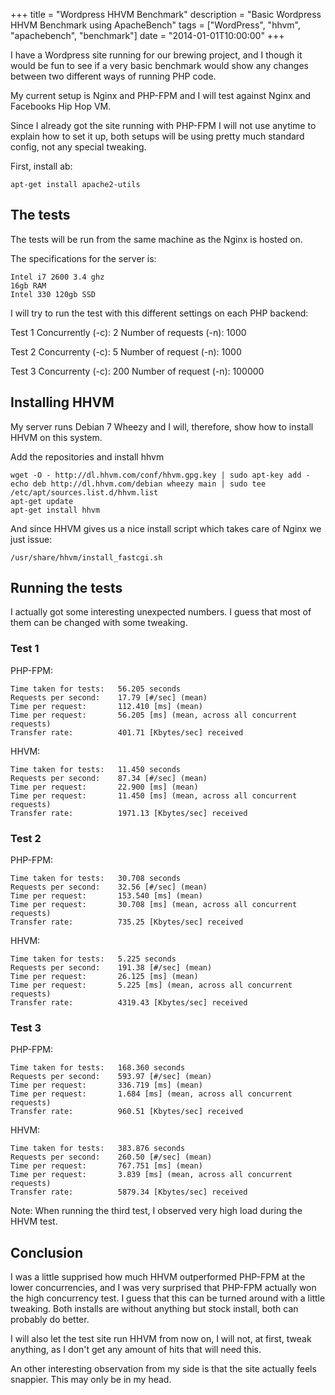 +++
title = "Wordpress HHVM Benchmark"
description = "Basic Wordpress HHVM Benchmark using ApacheBench"
tags = ["WordPress", "hhvm", "apachebench", "benchmark"]
date = "2014-01-01T10:00:00"
+++




I have a Wordpress site running for our brewing project, and I though it would be fun to see if a very basic benchmark would show any changes between two different ways of running PHP code.

My current setup is Nginx and PHP-FPM and I will test against Nginx and Facebooks Hip Hop VM.

Since I already got the site running with PHP-FPM I will not use anytime to explain how to set it up, both setups will be using pretty much standard config, not any special tweaking.

First, install ab:

    
    apt-get install apache2-utils

## The tests

The tests will be run from the same machine as the Nginx is hosted on.

The specifications for the server is:

    
    Intel i7 2600 3.4 ghz
    16gb RAM
    Intel 330 120gb SSD

I will try to run the test with this different settings on each PHP backend:

Test 1
Concurrently (-c): 2
Number of requests (-n): 1000

Test 2
Concurrenty (-c): 5
Number of request (-n): 1000

Test 3
Concurrenty (-c): 200
Number of request (-n): 100000

## Installing HHVM

My server runs Debian 7 Wheezy and I will, therefore, show how to install HHVM on this system.

Add the repositories and install hhvm

    
    wget -O - http://dl.hhvm.com/conf/hhvm.gpg.key | sudo apt-key add -
    echo deb http://dl.hhvm.com/debian wheezy main | sudo tee /etc/apt/sources.list.d/hhvm.list
    apt-get update
    apt-get install hhvm

And since HHVM gives us a nice install script which takes care of Nginx we just issue:

    
    /usr/share/hhvm/install_fastcgi.sh

## Running the tests

I actually got some interesting unexpected numbers. I guess that most of them can be changed with some tweaking.

### Test 1
PHP-FPM:

    
    Time taken for tests:   56.205 seconds
    Requests per second:    17.79 [#/sec] (mean)
    Time per request:       112.410 [ms] (mean)
    Time per request:       56.205 [ms] (mean, across all concurrent requests)
    Transfer rate:          401.71 [Kbytes/sec] received

HHVM:

    
    Time taken for tests:   11.450 seconds
    Requests per second:    87.34 [#/sec] (mean)
    Time per request:       22.900 [ms] (mean)
    Time per request:       11.450 [ms] (mean, across all concurrent requests)
    Transfer rate:          1971.13 [Kbytes/sec] received

### Test 2
PHP-FPM:

    
    Time taken for tests:   30.708 seconds
    Requests per second:    32.56 [#/sec] (mean)
    Time per request:       153.540 [ms] (mean)
    Time per request:       30.708 [ms] (mean, across all concurrent requests)
    Transfer rate:          735.25 [Kbytes/sec] received

HHVM:

    
    Time taken for tests:   5.225 seconds
    Requests per second:    191.38 [#/sec] (mean)
    Time per request:       26.125 [ms] (mean)
    Time per request:       5.225 [ms] (mean, across all concurrent requests)
    Transfer rate:          4319.43 [Kbytes/sec] received

### Test 3
PHP-FPM:

    
    Time taken for tests:   168.360 seconds
    Requests per second:    593.97 [#/sec] (mean)
    Time per request:       336.719 [ms] (mean)
    Time per request:       1.684 [ms] (mean, across all concurrent requests)
    Transfer rate:          960.51 [Kbytes/sec] received

HHVM:

    
    Time taken for tests:   383.876 seconds
    Requests per second:    260.50 [#/sec] (mean)
    Time per request:       767.751 [ms] (mean)
    Time per request:       3.839 [ms] (mean, across all concurrent requests)
    Transfer rate:          5879.34 [Kbytes/sec] received

Note: When running the third test, I observed very high load during the HHVM test.

## Conclusion

I was a little supprised how much HHVM outperformed PHP-FPM at the lower concurrencies, and I was very surprised that PHP-FPM actually won the high concurrency test. I guess that this can be turned around with a little tweaking. Both installs are without anything but stock install, both can probably do better.

I will also let the test site run HHVM from now on, I will not, at first, tweak anything, as I don't get any amount of hits that will need this.

An other interesting observation from my side is that the site actually feels snappier. This may only be in my head.
